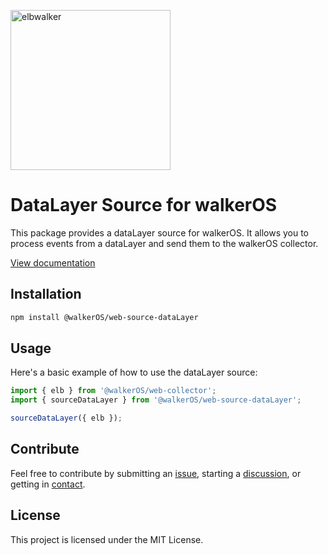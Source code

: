 <p align="left">
  <a href="https://elbwalker.com">
    <img title="elbwalker" src='https://www.elbwalker.com/img/elbwalker_logo.png' width="256px"/>
  </a>
</p>

# DataLayer Source for walkerOS

This package provides a dataLayer source for walkerOS. It allows you to process
events from a dataLayer and send them to the walkerOS collector.

[View documentation](https://www.elbwalker.com/docs/sources/datalayer/)

## Installation

```sh
npm install @walkerOS/web-source-dataLayer
```

## Usage

Here's a basic example of how to use the dataLayer source:

```typescript
import { elb } from '@walkerOS/web-collector';
import { sourceDataLayer } from '@walkerOS/web-source-dataLayer';

sourceDataLayer({ elb });
```

## Contribute

Feel free to contribute by submitting an
[issue](https://github.com/elbwalker/walkerOS/issues), starting a
[discussion](https://github.com/elbwalker/walkerOS/discussions), or getting in
[contact](https://calendly.com/elb-alexander/30min).

## License

This project is licensed under the MIT License.
